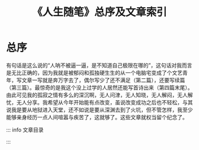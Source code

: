 ﻿---
title: 《人生随笔》总序及文章索引
categories: 人生随笔
tags: [随便写写]
publishDate: "2023-01-23"
---
<script setup lang="ts">
    import { data } from './life.data.ts'
    import ArticleList from '../../components/ArticleList.vue'
</script>

# 总序

有句话是这么说的“人呐不被逼一逼，是不知道自己极限在哪的”，这句话对我而言是无比正确的，因为我就是被郁闷和孤独硬生生的从一个电脑宅变成了个文艺青年，写文章一写就是奔万字去了，偶尔写少了还不满足（第二篇），还要写续篇（第三篇）。最惊奇的是我这个没上过学的人居然还能写首诗出来（第四篇末尾）。由此可见我的孤寂之情有多么的深沉啊，无人问津，无人知晓，无人解闷，无人解忧，无人分享。我希望从今年开始能有点改变，虽说改变成功之后也不轻松，与其说我是要从地狱进入天堂，还不如说是要从深渊去到了火坑，但不管怎样，我至少能够亲身经历一点人间喧嚣与疾苦了，这就够了。这些文章就权当留个纪念了。

::: info 文章目录

<ArticleList :source="data" />

:::